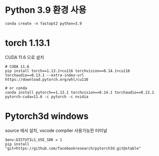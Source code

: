 # Python 3.9 환경 사용
```
conda create -n fastopt2 python=3.9
```

# torch 1.13.1
CUDA 11.6 으로 설치

```
# CUDA 11.6
pip install torch==1.13.1+cu116 torchvision==0.14.1+cu116 torchaudio==0.13.1 --extra-index-url https://download.pytorch.org/whl/cu116

# or conda
conda install pytorch==1.13.1 torchvision==0.14.1 torchaudio==0.13.1 pytorch-cuda=11.6 -c pytorch -c nvidia

```



# Pytorch3d windows
source 에서 설치, vscode compiler 사용가능한 터미널
```
$env:DISTUTILS_USE_SDK = 1 
pip install "git+https://github.com/facebookresearch/pytorch3d.git@stable"
```